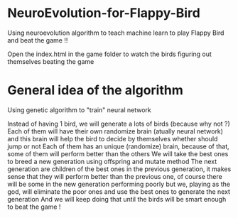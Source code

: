 # NeuroEvolution-for-Flappy-Bird
Using neuroevolution algorithm to teach machine learn to play Flappy Bird and beat the game !!

Open the index.html in the game folder to watch the birds figuring out themselves beating the game

# General idea of the algorithm

Using genetic algorithm to "train" neural network

Instead of having 1 bird, we will generate a lots of birds (because why not ?)
Each of them will have their own randomize brain (atually neural network) and this brain will help the bird to decide by themselves whether should jump or not
Each of them has an unique (randomize) brain, because of that, some of them will perform better than the others
We will take the best ones to breed a new generation using offspring and mutate method
The next generation are children of the best ones in the previous generation, it makes sense that they will perform better than the previous one, of course there will be some in the new generation performing poorly but we, playing as the god, will eliminate the poor ones and use the best ones to generate the next generation
And we will keep doing that until the birds will be smart enough to beat the game !
